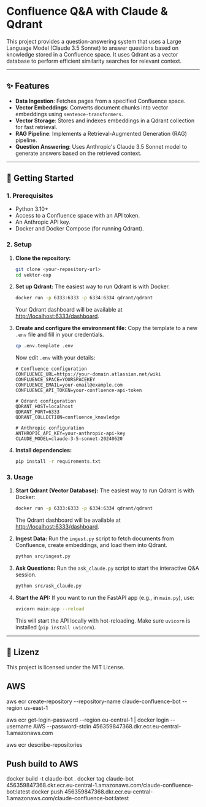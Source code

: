 # Confluence Q&A with Claude & Qdrant

This project provides a question-answering system that uses a Large Language Model (Claude 3.5 Sonnet) to answer questions based on knowledge stored in a Confluence space. It uses Qdrant as a vector database to perform efficient similarity searches for relevant context.

---

## ✨ Features

-   **Data Ingestion**: Fetches pages from a specified Confluence space.
-   **Vector Embeddings**: Converts document chunks into vector embeddings using `sentence-transformers`.
-   **Vector Storage**: Stores and indexes embeddings in a Qdrant collection for fast retrieval.
-   **RAG Pipeline**: Implements a Retrieval-Augmented Generation (RAG) pipeline.
-   **Question Answering**: Uses Anthropic's Claude 3.5 Sonnet model to generate answers based on the retrieved context.

---

## 🚀 Getting Started

### 1. Prerequisites

-   Python 3.10+
-   Access to a Confluence space with an API token.
-   An Anthropic API key.
-   Docker and Docker Compose (for running Qdrant).

### 2. Setup

1.  **Clone the repository:**
    ```bash
    git clone <your-repository-url>
    cd vektor-exp
    ```

2.  **Set up Qdrant:**
    The easiest way to run Qdrant is with Docker.
    ```bash
    docker run -p 6333:6333 -p 6334:6334 qdrant/qdrant
    ```
    Your Qdrant dashboard will be available at [http://localhost:6333/dashboard](http://localhost:6333/dashboard).

3.  **Create and configure the environment file:**
    Copy the template to a new `.env` file and fill in your credentials.
    ```bash
    cp .env.template .env
    ```
    Now edit `.env` with your details:
    ```properties
    # Confluence configuration
    CONFLUENCE_URL=https://your-domain.atlassian.net/wiki
    CONFLUENCE_SPACE=YOURSPACEKEY
    CONFLUENCE_EMAIL=your-email@example.com
    CONFLUENCE_API_TOKEN=your-confluence-api-token

    # Qdrant configuration
    QDRANT_HOST=localhost
    QDRANT_PORT=6333
    QDRANT_COLLECTION=confluence_knowledge

    # Anthropic configuration
    ANTHROPIC_API_KEY=your-anthropic-api-key
    CLAUDE_MODEL=claude-3-5-sonnet-20240620
    ```

4.  **Install dependencies:**
    ```bash
    pip install -r requirements.txt
    ```

### 3. Usage

1.  **Start Qdrant (Vector Database):**
    The easiest way to run Qdrant is with Docker:
    ```bash
    docker run -p 6333:6333 -p 6334:6334 qdrant/qdrant
    ```
    The Qdrant dashboard will be available at [http://localhost:6333/dashboard](http://localhost:6333/dashboard).

2.  **Ingest Data:**
    Run the `ingest.py` script to fetch documents from Confluence, create embeddings, and load them into Qdrant.
    ```bash
    python src/ingest.py
    ```

3.  **Ask Questions:**
    Run the `ask_claude.py` script to start the interactive Q\&A session.
    ```bash
    python src/ask_claude.py
    ```

4.  **Start the API:**
    If you want to run the FastAPI app (e.g., in `main.py`), use:
    ```bash
    uvicorn main:app --reload
    ```
    This will start the API locally with hot-reloading. Make sure `uvicorn` is installed (`pip install uvicorn`).

---

## 📝 Lizenz

This project is licensed under the MIT License.


## AWS 

aws ecr create-repository --repository-name claude-confluence-bot --region us-east-1

aws ecr get-login-password --region eu-central-1 | docker login --username AWS --password-stdin 456359847368.dkr.ecr.eu-central-1.amazonaws.com

aws ecr describe-repositories

## Push build to AWS

docker build -t claude-bot .
docker tag claude-bot 456359847368.dkr.ecr.eu-central-1.amazonaws.com/claude-confluence-bot:latest
docker push 456359847368.dkr.ecr.eu-central-1.amazonaws.com/claude-confluence-bot:latest


